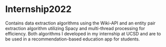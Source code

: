 # Internship2022
Contains data extraction algorithms using the Wiki-API and an entity pair extraction algorithm utilizing Spacy and multi-thread processing for efficiency. Both algorithms I developed in my internship at UCSD and are to be used in a recommendation-based education app for students. 
